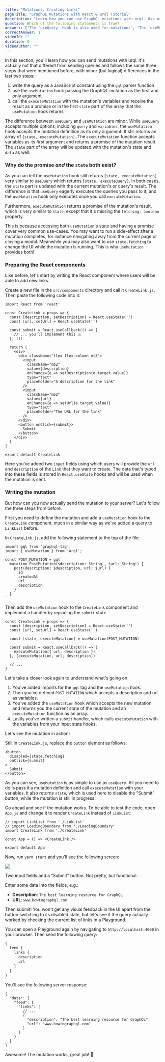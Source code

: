 ```yaml
---
title: "Mutations: Creating Links"
pageTitle: "GraphQL Mutations with React & urql Tutorial"
description: "Learn how you can use GraphQL mutations with urql. Use urql's 'useMutation' hook to define and send mutations."
question: Which of the following statements is true?
answers: ["The 'useQuery' hook is also used for mutations", "The 'useMutation' hook accepts only the mutation and returns its current state and a function that accepts variables", "The 'useMutation' hook accepts both a mutation and variables and returns a function", "GraphQL mutations never take any arguments"]
correctAnswer: 1
videoId: ""
duration: 0		
videoAuthor: ""
---
```


In this section, you'll learn how you can send mutations with urql. It's actually not that different from sending queries and follows the same three steps that were mentioned before, with minor (but logical) differences in the last two steps:

1. write the query as a JavaScript constant using the `gql` parser function
1. use the `useMutation` hook passing the GraphQL mutation as the first and only argument
1. call the `executeMutation` with the mutation's variables and receive the result as a promise or in the first `state` part of the array that the `useMutation` hook returns

The difference between `useQuery` and `useMutation` are minor. While `useQuery` accepts multiple options, including `query` and `variables`, the `useMutation` hook accepts the mutation definition as its only argument. It still returns an array of `[state, executeMutation]`. The `executeMutation`
function accepts variables as its first argument and returns a promise of the
mutation result. The `state` part of the array will be updated with the mutation's state and `data` as well.

### Why do the promise _and_ the `state` both exist?

As you can tell the `useMutation` hook still returns `[state, executeMutation]` very similar to `useQuery` which returns `[state, executeQuery]`. In both cases, the `state` part is updated with the current mutation's or query's result. The difference is that `useQuery` eagerly executes the queries you pass to it, and the `useMutation` hook only executes once you call `executeMutation`.

Furthermore, `executeMutation` returns a promise of the mutation's result, which is very similar to `state`, except that it's missing the `fetching: boolean` property.

This is because accessing both `useMutation`'s state and having a promise cover very common use-cases. You may want to run a side-effect after a mutation completes, for instance navigating away from the current page or closing a modal. Meanwhile you may also want to use `state.fetching` to change the UI while the mutation is running. This is why `useMutation` provides both!

### Preparing the React components

Like before, let's start by writing the React component where users will be able to add new links.

<Instruction>

Create a new file in the `src/components` directory and call it `CreateLink.js`. Then paste the following code into it:

```js(path=".../hackernews-react-urql/src/components/CreateLink.js")
import React from 'react'

const CreateLink = props => {
  const [description, setDescription] = React.useState('')
  const [url, setUrl] = React.useState('')
  
  const submit = React.useCallback(() => {
    // ... you'll implement this 🔜
  }, [])

  return (
    <div>
      <div className="flex flex-column mt3">
        <input
          className="mb2"
          value={description}
          onChange={e => setDescription(e.target.value)}
          type="text"
          placeholder="A description for the link"
        />
        <input
          className="mb2"
          value={url}
          onChange={e => setUrl(e.target.value)}
          type="text"
          placeholder="The URL for the link"
        />
      </div>
      <button onClick={submit}>
        Submit
      </button>
    </div>
  )
}

export default CreateLink
```

</Instruction>

Here you've added two `input` fields using which users will provide the `url` and `description` of the `Link` that they want to create. The data that's typed into these fields is stored in `React.useState` hooks and will be used when the mutation is sent.

### Writing the mutation

But how can you now actually send the mutation to your server? Let's follow the three steps from before.

First you need to define the mutation and add a `useMutation` hook to the `CreateLink` component, much in a similar way as we've added a query to `LinkList` before.

<Instruction>

In `CreateLink.js`, add the following statement to the top of the file:

```js(path=".../hackernews-react-urql/src/components/CreateLink.js")
import gql from 'graphql-tag';
import { useMutation } from 'urql';

const POST_MUTATION = gql`
  mutation PostMutation($description: String!, $url: String!) {
    post(description: $description, url: $url) {
      id
      createdAt
      url
      description
    }
  }
`
```

</Instruction>

<Instruction>

Then add the `useMutation` hook to the `CreateLink` component and implement a handler by replacing the `submit` stub:

```js{5,7-9}(path=".../hackernews-react-urql/src/components/CreateLink.js")
const CreateLink = props => {
  const [description, setDescription] = React.useState('')
  const [url, setUrl] = React.useState('')

  const [state, executeMutation] = useMutation(POST_MUTATION)
  
  const submit = React.useCallback(() => {
    executeMutation({ url, description })
  }, [executeMutation, url, description])
  
  // ...
}
```

</Instruction>

Let's take a closer look again to understand what's going on:

1. You've added imports for the `gql` tag and the `useMutation` hook.
1. Then you've defined `POST_MUTATION` which accepts a description and url as variables.
1. You've added the `useMutation` hook which accepts the new mutation and returns you the current state of the mutation and an `executeMutation` function as an array.
1. Lastly you've written a `submit` handler, which calls `executeMutation` with the variables from your input state hooks.

Let's see the mutation in action!

<Instruction>

Still in `CreateLink.js`, replace the `button` element as follows:

```js{2-3}(path=".../hackernews-react-urql/src/components/CreateLink.js")
<button
  disabled={state.fetching}
  onClick={submit}
>
  Submit
</button>
```

</Instruction>

As you can see, `useMutation` is as simple to use as `useQuery`. All you need to do is pass it a mutation definition and call `executeMutation` with your variables. It also returns `state`, which is used here to disable the "Submit" button, while the mutation is still in progress.

<Instruction>

Go ahead and see if the mutation works. To be able to test the code, open `App.js` and change it to render `CreateLink` instead of `LinkList`:

```js(path=".../hackernews-react-urql/src/components/App.js")
// import LinkList from './LinkList'
// import LoadingBoundary from './LoadingBoundary'
import CreateLink from './CreateLink'

const App = () => <CreateLink />

export default App
```

</Instruction>

Now, run `yarn start` and you'll see the following screen:

![](http://imgur.com/AJNlEfj.png)

Two input fields and a "Submit" button. Not pretty, but functional.

Enter some data into the fields, e.g.:

- **Description**: `The best learning resource for GraphQL`
- **URL**: `www.howtographql.com`

Then submit! You won't get any visual feedback in the UI apart from the button switching to its disabled state, but let's see if the query actually worked by checking the current list of links in a Playground.

You can open a Playground again by navigating to `http://localhost:4000` in your browser. Then send the following query:

```graphql
{
  feed {
    links {
      description
      url
    }
  }
}
```

You'll see the following server response:

```js(nocopy)
{
  "data": {
    "feed": {
      "links": [
        // ...
        {
          "description": "The best learning resource for GraphQL",
          "url": "www.howtographql.com"
        }
      ]
    }
  }
}
```

Awesome! The mutation works, great job! 💪
